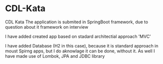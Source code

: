 # CDL-Kata
CDL Kata
The application is submited in SpringBoot framework, due to question about it framework on interview

I have added created app based on stadard architectial approach 'MVC'

I have added Database (H2 in this case), because it is standard approach in moust Spirng apps, but I do aknowlage it can be done, without it. 
As well I have made use of Lombok, JPA and JDBC library
